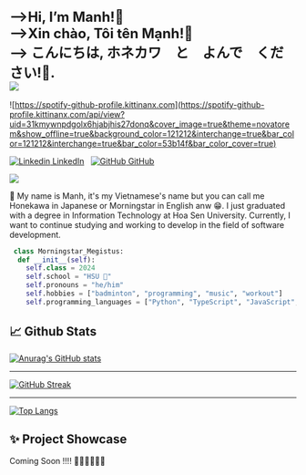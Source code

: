   <h1 style="font-size:1.5rem;"> 
    -->Hi, I’m Manh!👋 
    <br>
    -->Xin chào, Tôi tên Mạnh!👋
    <br>
    --> こんにちは, ホネカワ　と　よんで　ください!👋.　　
    <br>
    <img src="https://github.com/manhvipro123/manhvipro123/assets/88925958/b15e5de9-1b9e-431a-9b97-d69d379b6047"/>
  </h1>

![https://spotify-github-profile.kittinanx.com](https://spotify-github-profile.kittinanx.com/api/view?uid=31kmywnpdgolx6hjabjhis27donq&cover_image=true&theme=novatorem&show_offline=true&background_color=121212&interchange=true&bar_color=121212&interchange=true&bar_color=53b14f&bar_color_cover=true)

[![Linkedin](https://i.sstatic.net/gVE0j.png) LinkedIn](https://www.linkedin.com/in/ducmanh1810)
&nbsp;
[![GitHub](https://i.sstatic.net/tskMh.png) GitHub](https://github.com/manhvipro123)

![](https://komarev.com/ghpvc/?username=manhvipro123&base=1000&color=brightgreen&label=HANDSOME+POINT)
<p>
  👨 My name is Manh, it's my Vietnamese's name but you can call me Honekawa in Japanese or Morningstar in English anw 😁. I just graduated with a degree in Information Technology at Hoa Sen University. Currently, I want to continue studying and working to develop in the field of software development.
</p>

```Python
 class Morningstar_Megistus:
  def __init__(self):
    self.class = 2024
    self.school = "HSU 🐘"
    self.pronouns = "he/him"
    self.hobbies = ["badminton", "programming", "music", "workout"]
    self.programming_languages = ["Python", "TypeScript", "JavaScript", "Dart","Java","C/C++","Kotlin"]
```

 <h2>📈 Github Stats</h2>
 
[![Anurag's GitHub stats](https://github-readme-stats.vercel.app/api?username=manhvipro123&theme=radical&show_icons=true)](https://github.com/anuraghazra/github-readme-stats)

--------------------------------
[![GitHub Streak](https://streak-stats.demolab.com/?user=manhvipro123&theme=radical)](https://git.io/streak-stats)

--------------------------------
[![Top Langs](https://github-readme-stats.vercel.app/api/top-langs/?username=manhvipro123&layout=compact&theme=radical)](https://github.com/anuraghazra/github-readme-stats)

 <h2>✨ Project Showcase</h2>
 <p>Coming Soon !!!! 🫶🏻🫶🏻🫶🏻</p>



